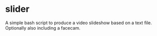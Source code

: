 # slider
A simple bash script to produce a video slideshow based on a text file. Optionally also including a facecam.
